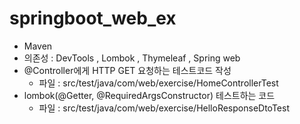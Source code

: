 # springboot_web_ex
* Maven
* 의존성 : DevTools , Lombok , Thymeleaf , Spring web
* @Controller에게 HTTP GET 요청하는 테스트코드 작성
  * 파일 : src/test/java/com/web/exercise/HomeControllerTest
* lombok(@Getter, @RequiredArgsConstructor) 테스트하는 코드 
  * 파일 : src/test/java/com/web/exercise/HelloResponseDtoTest
